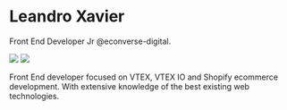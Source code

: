 # Leandro Xavier

Front End Developer Jr @econverse-digital.

 <a href = "mailto:leandroxavierheitor10@gmail.com"><img src="https://img.shields.io/badge/-Gmail-%23333?style=for-the-badge&logo=gmail&logoColor=white" target="_blank"></a>
  <a href="https://www.linkedin.com/in/leandro-xavier-heitor-15348a208/" target="_blank"><img src="https://img.shields.io/badge/-LinkedIn-%230077B5?style=for-the-badge&logo=linkedin&logoColor=white" target="_blank"></a> 


Front End developer focused on VTEX, VTEX IO and Shopify ecommerce development. With extensive knowledge of the best existing web technologies.
